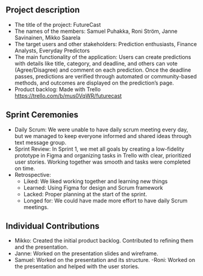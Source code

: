 ## Project description

- The title of the project: FutureCast
- The names of the members: Samuel Puhakka, Roni Ström, Janne Savinainen, Mikko Saarela
- The target users and other stakeholders: Prediction enthusiasts, Finance Analysts, Everyday Predictors
- The main functionality of the application: Users can create predictions with details like title, category, and deadline, and others can vote (Agree/Disagree) and comment on each prediction. Once the deadline passes, predictions are verified through automated or community-based methods, and outcomes are displayed on the prediction’s page.
- Product backlog: Made with Trello https://trello.com/b/mus0VqWR/futurecast

## Sprint Ceremonies

- Daily Scrum: We were unable to have daily scrum meeting every day, but we managed to keep everyone informed and shared ideas through text message group.
- Sprint Review: In Sprint 1, we met all goals by creating a low-fidelity prototype in Figma and organizing tasks in Trello with clear, prioritized user stories. Working together was smooth and tasks were completed on time.
- Retrospective:
  - Liked: We liked working together and learning new things
  - Learned: Using Figma for design and Scrum framework
  - Lacked: Proper planning at the start of the sprint.
  - Longed for: We could have made more effort to have daily Scrum meetings.

## Individual Contributions

- Mikko: Created the initial product backlog. Contributed to refining them and the presentation.
- Janne: Worked on the presentation slides and wireframe.
- Samuel: Worked on the presentation and its structure.
  -Roni: Worked on the presentation and helped with the user stories.
